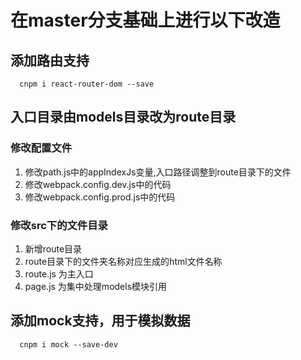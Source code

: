 # 在master分支基础上进行以下改造

## 添加路由支持
~~~
  cnpm i react-router-dom --save
~~~

## 入口目录由models目录改为route目录
### 修改配置文件

1. 修改path.js中的appIndexJs变量,入口路径调整到route目录下的文件
2. 修改webpack.config.dev.js中的代码
3. 修改webpack.config.prod.js中的代码

### 修改src下的文件目录

1. 新增route目录
1. route目录下的文件夹名称对应生成的html文件名称
1. route.js 为主入口
1. page.js 为集中处理models模块引用

## 添加mock支持，用于模拟数据
~~~
  cnpm i mock --save-dev
~~~